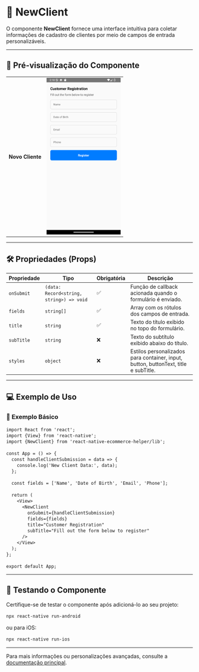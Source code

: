 # 📝 **NewClient**

O componente **NewClient** fornece uma interface intuitiva para coletar informações de cadastro de clientes por meio de campos de entrada personalizáveis.

---

## 📸 **Pré-visualização do Componente**

<table>
  <tr>
    <td><strong>Novo Cliente</strong></td>
    <td><img src="../../Images/NewClient.png" alt="NewClient" width="200"/></td>
  </tr>
</table>

---

## 🛠️ **Propriedades (Props)**

| Propriedade  | Tipo                          | Obrigatória | Descrição                                                 |
|--------------|--------------------------------|-------------|-----------------------------------------------------------|
| `onSubmit`   | `(data: Record<string, string>) => void` | ✅ | Função de callback acionada quando o formulário é enviado. |
| `fields`     | `string[]`                    | ✅          | Array com os rótulos dos campos de entrada.              |
| `title`      | `string`                      | ✅          | Texto do título exibido no topo do formulário.           |
| `subTitle`   | `string`                      | ❌          | Texto do subtítulo exibido abaixo do título.             |
| `styles`     | `object`                      | ❌          | Estilos personalizados para container, input, button, buttonText, title e subTitle. |

---

## 💻 **Exemplo de Uso**

### 📝 **Exemplo Básico**

```tsx
import React from 'react';
import {View} from 'react-native';
import {NewClient} from 'react-native-ecommerce-helper/lib';

const App = () => {
  const handleClientSubmission = data => {
    console.log('New Client Data:', data);
  };

  const fields = ['Name', 'Date of Birth', 'Email', 'Phone'];

  return (
    <View>
      <NewClient
        onSubmit={handleClientSubmission}
        fields={fields}
        title="Customer Registration"
        subTitle="Fill out the form below to register"
      />
    </View>
  );
};

export default App;
```

---

## 🧪 **Testando o Componente**

Certifique-se de testar o componente após adicioná-lo ao seu projeto:

```sh
npx react-native run-android
```

ou para iOS:

```sh
npx react-native run-ios
```

---

Para mais informações ou personalizações avançadas, consulte a [documentação principal](../../README.md).
